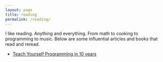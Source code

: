 ```yaml
---
layout: page
title: reading
permalink: /reading/
---
```


I like reading. Anything and everything. From math to cooking to programming to music. Below are some influential articles and books that read and reread. 

* [Teach Yourself Programming in 10 years](https://qz.com/681702/teach-yourself-programming-in-10-years/)